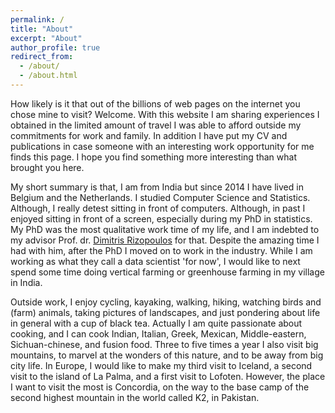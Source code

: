 ```yaml
---
permalink: /
title: "About"
excerpt: "About"
author_profile: true
redirect_from: 
  - /about/
  - /about.html
---
```


How likely is it that out of the billions of web pages on the internet you chose mine to visit? Welcome. With this website I am sharing experiences I obtained in the limited amount of travel I was able to afford outside my commitments for work and family. In addition I have put my CV and publications in case someone with an interesting work opportunity for me finds this page. I hope you find something more interesting than what brought you here.

My short summary is that, I am from India but since 2014 I have lived in Belgium and the Netherlands. I studied Computer Science and Statistics. Although, I really detest sitting in front of computers. Although, in past I enjoyed sitting in front of a screen, especially during my PhD in statistics. My PhD was the most qualitative work time of my life, and I am indebted to my advisor Prof. dr. [Dimitris Rizopoulos](http://www.drizopoulos.com/) for that. Despite the amazing time I had with him, after the PhD I moved on to work in the industry. While I am working as what they call a data scientist 'for now', I would like to next spend some time doing vertical farming or greenhouse farming in my village in India.

Outside work, I enjoy cycling, kayaking, walking, hiking, watching birds and (farm) animals, taking pictures of landscapes, and just pondering about life in general with a cup of black tea. Actually I am quite passionate about cooking, and I can cook Indian, Italian, Greek, Mexican, Middle-eastern, Sichuan-chinese, and fusion food. Three to five times a year I also visit big mountains, to marvel at the wonders of this nature, and to be away from big city life. In Europe, I would like to make my third visit to Iceland, a second visit to the island of La Palma, and a first visit to Lofoten. However, the place I want to visit the most is Concordia, on the way to the base camp of the second highest mountain in the world called K2, in Pakistan.